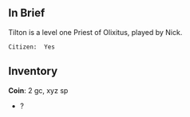 
## In Brief

Tilton is a level one Priest of Olixitus, played by Nick.

    Citizen:  Yes

## Inventory

**Coin**: 2 gc, xyz sp

* ?

